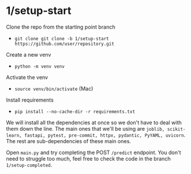 # 1/setup-start

Clone the repo from the starting point branch

- `git clone git clone -b 1/setup-start  https://github.com/user/repository.git`

Create a new venv

- `python -m venv venv`

Activate the venv

- `source venv/bin/activate` (Mac)

Install requirements

- `pip install --no-cache-dir -r requirements.txt`

We will install all the dependencies at once so we don't have to deal with them down the line. The main ones that we'll be using are `joblib, scikit-learn, fastapi, pytest, pre-commit, httpx, pydantic, PyYAML, uvicorn`. The rest are sub-dependencies of these main ones. 

Open `main.py` and try completing the POST `/predict` endpoint. You don't need to struggle too much, feel free to check the code in the branch `1/setup-completed`.
